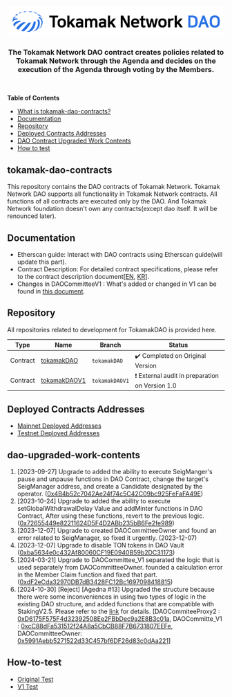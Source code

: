 
<div align="center">
  <br />
  <br />
  <a href="https://github.com/tokamak-network/tokamak-dao-contracts"><img alt="TonStaking" src="./docs/img/tokamak_DAO.png" width=600></a>
  <br />
  <h3>The Tokamak Network DAO contract creates policies related to Tokamak Network through the Agenda and decides on the execution of the Agenda through voting by the Members.</h3>
  <br />
</div>

**Table of Contents**
- [What is tokamak-dao-contracts?](#tokamak-dao-contracts)
- [Documentation](#documentation)
- [Repository](#repository)
- [Deployed Contracts Addresses](#deployed-contracts-addresses)
- [DAO Contract Upgraded Work Contents](#dao-upgraded-work-contents)
- [How to test](#how-to-test)

## tokamak-dao-contracts

This repository contains the DAO contracts of Tokamak Network. Tokamak Network DAO supports all functionality in Tokamak Network contracts. All functions of all contracts are executed only by the DAO. And Tokamak Network foundation doesn't own any contracts(except dao itself. It will be renounced later).


## Documentation 
- Etherscan guide: Interact with DAO contracts using Etherscan guide(will update this part).
- Contract Description: For detailed contract specifications, please refer to the contract description document[[EN](https://github.com/tokamak-network/tokamak-dao-contracts/blob/guide-document-for-user/docs/en/dao-en.md), [KR](https://github.com/tokamak-network/tokamak-dao-contracts/blob/guide-document-for-user/docs/kr/dao-kr.md)].
- Changes in DAOCommitteeV1 : What's added or changed in V1 can be found in [this document](https://github.com/tokamak-network/tokamak-dao-contracts/blob/guide-document-for-user/docs/en/dao-upgraded-en.md).

## Repository
All repositories related to development for TokamakDAO is provided here.


| Type     | Name | Branch | Status                        |
|----------|------|--------|-----------------------|
|     Contract    |   [tokamakDAO](https://github.com/tokamak-network/plasma-evm-contracts) |  `tokamakDAO` | :heavy_check_mark: Completed on Original Version 
|     Contract    |   [tokamakDAOV1](https://github.com/tokamak-network/ton-staking-v2/tree/mainnet-agenda-test/contracts/dao) |  `tokamakDAOV1` | :heavy_exclamation_mark: External audit in preparation on Version 1.0

## Deployed Contracts Addresses
- [Mainnet Deployed Addresses](/docs/deployed-addresses-mainnet.md)
- [Testnet Deployed Addresses](/docs/deployed-addresses-sepolia.md)

## dao-upgraded-work-contents
1. [2023-09-27] Upgrade to added the ability to execute SeigManger's pause and unpause functions in DAO Contract, change the target's SeigManager address, and create a Candidate designated by the operator. ([0x4B4b52c7042Ae24f74c5C42C09bc925FeFaFA49E](https://etherscan.io/address/0x4B4b52c7042Ae24f74c5C42C09bc925FeFaFA49E)) 
2. [2023-10-24] Upgrade to added the ability to execute setGlobalWithdrawalDelay Value and addMinter functions in DAO Contract, After using these functions, revert to the previous logic. ([0x72655449e82211624D5F4D2ABb235bB6Fe2fe989](https://etherscan.io/address/0x72655449e82211624D5F4D2ABb235bB6Fe2fe989)) 
3. [2023-12-07] Upgrade to created DAOCommitteeOwner and found an error related to SeigManager, so fixed it urgently. (2023-12-07)
4. [2023-12-07] Upgrade to disable TON tokens in DAO Vault ([0xba5634e0c432Af80060CF19E0940B59b2DC31173](https://etherscan.io/address/0xba5634e0c432Af80060CF19E0940B59b2DC31173))
5. [2024-03-21] Upgrade to DAOCommittee_V1 separated the logic that is used separately from DAOCommitteeOwner. founded a calculation error in the Member Claim function and fixed that part. ([0xdF2eCda32970DB7dB3428FC12Bc1697098418815](https://etherscan.io/address/0xdF2eCda32970DB7dB3428FC12Bc1697098418815)) 
6. [2024-10-30] [Reject] [Agedna #13] Upgraded the structure because there were some inconveniences in using two types of logic in the existing DAO structure, and added functions that are compatible with StakingV2.5. Please refer to the [link](https://github.com/tokamak-network/ton-staking-v2/blob/mainnet-agenda-test/doc/en/dao-upgraded-en.md) for details. [DAOCommiteeProxy2 : [0xD6175F575F4d32392508Ee2FBbDec9a2E8B3c01a](https://etherscan.io/address/0xD6175F575F4d32392508Ee2FBbDec9a2E8B3c01a), DAOCommitte_V1 : [0xcC88dFa531512f24A8a5CbCB88F7B6731807EEFe](https://etherscan.io/address/0x5991aebb5271522d33c457bf6df26d83c0daa221), DAOCommitteeOwner: [0x5991Aebb5271522d33C457bf6DF26d83c0dAa221](https://etherscan.io/address/0x5991Aebb5271522d33C457bf6DF26d83c0dAa221)]

## How-to-test
- [Original Test](/docs/test/original-test.md)
- [V1 Test](/docs/test/v1-test.md)
